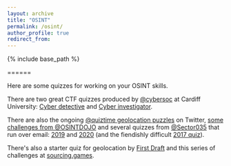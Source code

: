 ```yaml
---
layout: archive
title: "OSINT"
permalink: /osint/
author_profile: true
redirect_from:
---
```


{% include base_path %}

======

Here are some quizzes for working on your OSINT skills.

There are two great CTF quizzes produced by [@cybersoc](https://cybersoc.wales/) at Cardiff University: [Cyber detective](https://ctf.cybersoc.wales/) and [Cyber investigator](https://investigator.cybersoc.wales/).

There are also the ongoing [@quiztime geolocation puzzles](https://twitter.com/quiztime) on Twitter, [some challenges from @OSINTDOJO](https://twitter.com/OSINTDojo) and several quizzes from [@Sector035](https://twitter.com/Sector035) that run over email: [2019](https://twitter.com/sector035/status/1211038518635614208?lang=en) and [2020](https://twitter.com/Sector035/status/1344378578490830848) (and the fiendishly difficult [2017 quiz](https://twitter.com/trbrtc/status/943867444543844352)).

There's also a starter quiz for geolocation by [First Draft](https://firstdraftnews.org/en/education/curriculum-resource/test-your-verification-skills-with-our-geolocation-challenge/) and this series of challenges at [sourcing.games](https://sourcing.games).
